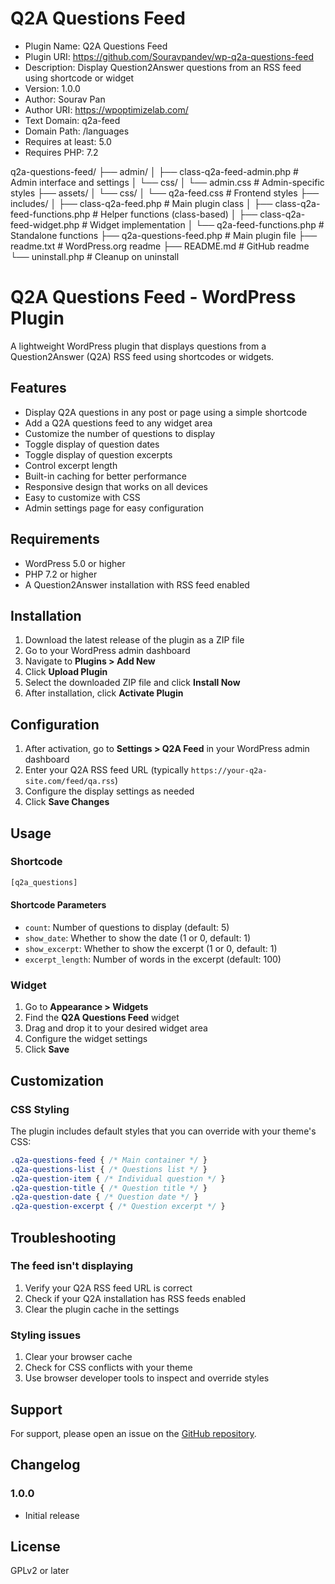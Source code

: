 # Q2A Questions Feed

- Plugin Name: Q2A Questions Feed
- Plugin URI: https://github.com/Souravpandev/wp-q2a-questions-feed
- Description: Display Question2Answer questions from an RSS feed using shortcode or widget
- Version: 1.0.0
- Author: Sourav Pan
- Author URI: https://wpoptimizelab.com/
- Text Domain: q2a-feed
- Domain Path: /languages
- Requires at least: 5.0
- Requires PHP: 7.2

q2a-questions-feed/
├── admin/
│   ├── class-q2a-feed-admin.php  # Admin interface and settings
│   └── css/
│       └── admin.css             # Admin-specific styles
├── assets/
│   └── css/
│       └── q2a-feed.css          # Frontend styles
├── includes/
│   ├── class-q2a-feed.php        # Main plugin class
│   ├── class-q2a-feed-functions.php  # Helper functions (class-based)
│   ├── class-q2a-feed-widget.php     # Widget implementation
│   └── q2a-feed-functions.php    # Standalone functions
├── q2a-questions-feed.php        # Main plugin file
├── readme.txt                    # WordPress.org readme
├── README.md                     # GitHub readme
└── uninstall.php                 # Cleanup on uninstall

# Q2A Questions Feed - WordPress Plugin

A lightweight WordPress plugin that displays questions from a Question2Answer (Q2A) RSS feed using shortcodes or widgets.

## Features

- Display Q2A questions in any post or page using a simple shortcode
- Add a Q2A questions feed to any widget area
- Customize the number of questions to display
- Toggle display of question dates
- Toggle display of question excerpts
- Control excerpt length
- Built-in caching for better performance
- Responsive design that works on all devices
- Easy to customize with CSS
- Admin settings page for easy configuration

## Requirements

- WordPress 5.0 or higher
- PHP 7.2 or higher
- A Question2Answer installation with RSS feed enabled

## Installation

1. Download the latest release of the plugin as a ZIP file
2. Go to your WordPress admin dashboard
3. Navigate to **Plugins > Add New**
4. Click **Upload Plugin**
5. Select the downloaded ZIP file and click **Install Now**
6. After installation, click **Activate Plugin**

## Configuration

1. After activation, go to **Settings > Q2A Feed** in your WordPress admin dashboard
2. Enter your Q2A RSS feed URL (typically `https://your-q2a-site.com/feed/qa.rss`)
3. Configure the display settings as needed
4. Click **Save Changes**

## Usage

### Shortcode

```php
[q2a_questions]
```

#### Shortcode Parameters

- `count`: Number of questions to display (default: 5)
- `show_date`: Whether to show the date (1 or 0, default: 1)
- `show_excerpt`: Whether to show the excerpt (1 or 0, default: 1)
- `excerpt_length`: Number of words in the excerpt (default: 100)

### Widget

1. Go to **Appearance > Widgets**
2. Find the **Q2A Questions Feed** widget
3. Drag and drop it to your desired widget area
4. Configure the widget settings
5. Click **Save**

## Customization

### CSS Styling

The plugin includes default styles that you can override with your theme's CSS:

```css
.q2a-questions-feed { /* Main container */ }
.q2a-questions-list { /* Questions list */ }
.q2a-question-item { /* Individual question */ }
.q2a-question-title { /* Question title */ }
.q2a-question-date { /* Question date */ }
.q2a-question-excerpt { /* Question excerpt */ }
```

## Troubleshooting

### The feed isn't displaying

1. Verify your Q2A RSS feed URL is correct
2. Check if your Q2A installation has RSS feeds enabled
3. Clear the plugin cache in the settings

### Styling issues

1. Clear your browser cache
2. Check for CSS conflicts with your theme
3. Use browser developer tools to inspect and override styles

## Support

For support, please open an issue on the [GitHub repository](https://github.com/yourusername/q2a-questions-feed/issues).

## Changelog

### 1.0.0
- Initial release

## License

GPLv2 or later
